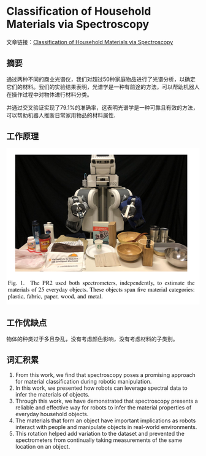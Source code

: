 # Classification of Household Materials via Spectroscopy

文章链接：[Classification of Household Materials via Spectroscopy](paper.pdf)

## 摘要

通过两种不同的商业光谱仪，我们对超过50种家庭物品进行了光谱分析，以确定它们的材料。我们的实验结果表明，光谱学是一种有前途的方法，可以帮助机器人在操作过程中对物体进行材料分类。

并通过交叉验证实现了79.1%的准确率，这表明光谱学是一种可靠且有效的方法，可以帮助机器人推断日常家用物品的材料属性.

## 工作原理

![img.png](img.png)

## 工作优缺点
物体的种类过于多且杂乱，没有考虑颜色影响，没有考虑材料的子类别。

## 词汇积累

1. From this work, we find that spectroscopy poses a promising approach for material classification during robotic
   manipulation.
2. In this work, we presented how robots can leverage spectral data to infer the materials of objects.
3. Through this work, we have demonstrated that spectroscopy presents a reliable and effective way for robots to infer
   the material properties of everyday household objects.
4. The materials that form an object have important implications as robots interact with people and manipulate objects
   in real-world environments.
5. This rotation helped add variation to the dataset and prevented the spectrometers from continually taking
   measurements of the same location on an object.
